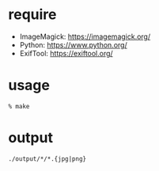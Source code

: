 # require

- ImageMagick: https://imagemagick.org/
- Python:      https://www.python.org/
- ExifTool:    https://exiftool.org/

# usage

```
% make
```

# output

```
./output/*/*.{jpg|png}
```

